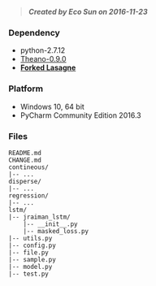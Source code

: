 
>***Created by Eco Sun on 2016-11-23***


### Dependency

- python-2.7.12
- [Theano-0.9.0](c697eeab84e5b8a74908da654b66ec9eca4f1291)
- **[Forked Lasagne](4cd90af6f318caf2b883a26b72feb87383a0c695)**

### Platform

- Windows 10, 64 bit
- PyCharm Community Edition 2016.3


### Files

    README.md
    CHANGE.md
    contineous/
    |-- ...
    disperse/
    |-- ...
    regression/
    |-- ...
    lstm/   
    |-- jraiman_lstm/
        |-- __init__.py
        |-- masked_loss.py   
    |-- utils.py   
    |-- config.py   
    |-- file.py 
    |-- sample.py 
    |-- model.py    
    |-- test.py
